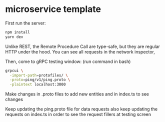 # microservice template

First run the server:
``` Powershell
npm install
yarn dev
```
Unlike REST, the Remote Procedure Call are type-safe, but they are regular HTTP under the hood. You can see all requests in the network inspector,

Then, come to gRPC testing window: (run command in bash)
```Bash
grpcui \
  -import-path=protofiles/ \
  -proto=ping/v1/ping.proto \
  -plaintext localhost:3000
```

Make changes in .proto files to add new entities and in index.ts to see changes

Keep updating the ping.proto file for data requests 
also keep updating the requests on index.ts in order to see the request fillers at testing screen
